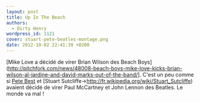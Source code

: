 ```yaml
---
layout: post
title: Up In The Beach
authors:
  - Dirty Henry
wordpress_id: 1121
cover: stuart-pete-beatles-montage.png
date: 2012-10-02 22:41:39 +0200
---
```


[Mike Love a décidé de virer Brian Wilson des Beach
Boys](http://pitchfork.com/news/48008-beach-boys-mike-love-kicks-brian-wilson-al-jardine-and-david-marks-out-of-the-band/].
C'est un peu comme si [Pete Best](http://fr.wikipedia.org/wiki/Pete_Best) et
[Stuart Sutcliffe->http://fr.wikipedia.org/wiki/Stuart_Sutcliffe) avaient décidé
de virer Paul McCartney et John Lennon des Beatles. Le monde va mal !
